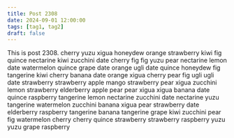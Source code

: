 ```yaml
---
title: Post 2308
date: 2024-09-01 12:00:00
tags: [tag1, tag2]
draft: false
---
```

This is post 2308.
cherry
yuzu
xigua
honeydew
orange
strawberry
kiwi
fig
quince
nectarine
kiwi
zucchini
date
cherry
fig
fig
yuzu
pear
nectarine
lemon
date
watermelon
quince
grape
date
orange
ugli
date
quince
honeydew
fig
tangerine
kiwi
cherry
banana
date
orange
xigua
cherry
pear
fig
ugli
ugli
date
strawberry
strawberry
apple
mango
strawberry
pear
xigua
zucchini
lemon
strawberry
elderberry
apple
pear
pear
xigua
xigua
banana
date
quince
raspberry
tangerine
lemon
nectarine
zucchini
date
nectarine
yuzu
tangerine
watermelon
zucchini
banana
xigua
pear
strawberry
date
elderberry
raspberry
tangerine
banana
tangerine
grape
kiwi
zucchini
pear
fig
watermelon
cherry
cherry
quince
strawberry
strawberry
raspberry
yuzu
yuzu
grape
raspberry
